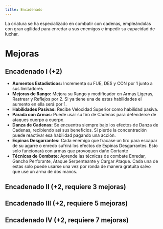 ```yaml
---
title: Encadenado
---
```


La criatura se ha especializado en combatir con cadenas, empleándolas con gran agilidad para enredar a sus enemigos e impedir su capacidad de luchar.

# Mejoras

## Encadenado I (+2)

- **Aumentos Estadísticos:** Incrementa su FUE, DES y CON por 1 junto a sus limitadores
- **Mejoras de Rango:** Mejora su Rango y modificador en Armas Ligeras, Rastrear y Reflejos por 2. Si ya tiene una de estas habilidades el aumento en ella será por 1. 
- **Habilidades Pasivas:** Recibe Velocidad Superior como habilidad pasiva.
- **Parada con Armas:** Puede usar su tiro de Cadenas para defenderse de ataques cuerpo a cuerpo.
- **Danza de Cadenas:** Se encuentra siempre bajo los efectos de Danza de Cadenas, recibiendo así sus beneficios. Si pierde la concentración puede reactivar esa habilidad pagando una acción.
- **Espinas Desgarrantes:** Cada enemigo que fracase un tiro para escapar de su agarre o enredo sufrirá los efectos de Espinas Desgarrantes. Esto solo funcionará con armas que provoquen daño Cortante
- **Técnicas de Combate:** Aprende las técnicas de combate Enredar, Gancho Perforante, Ataque Serpenteante y Cargar Ataque. Cada una de estas solo puede usarse una vez por ronda de manera gratuita salvo que use un arma de dos manos.

## Encadenado II (+2, requiere 3 mejoras)

## Encadenado III (+2, requiere 5 mejoras)

## Encadenado IV (+2, requiere 7 mejoras)
